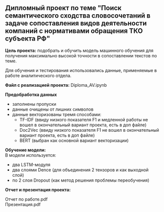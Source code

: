 ## Дипломный проект по теме "Поиск семантического сходства словосочетаний в задаче сопоставления видов деятельности компаний с нормативами обращения ТКО субъекта РФ"

**Цель проекта:** подобрать и обучить модель машинного обучения для получения максимально высокой точности в сопоставлении текстов по теме.

Для обучения и тестирования использовались данные, применяемые в работе аналитического отдела.

**Файл с реализацией проекта:**
Diploma_AV.ipynb

**Предобработка данных**
- заполнены пропуски
- данные очищены от лишних символов
- данные векторизованы тремя способами:
    - TF-IDF (ввиду низкого показателя F1 и медленной работы не вошел в окончательный вариант проекта, есть в доп файле)
    - Doc2Vec (ввиду низкого показателя F1 не вошел в окончательный вариант проекта, есть в доп файле)
    - BERT (выбран как основной вариант векторизации)

**Обучение модели:**  
В модели используется:  
- два LSTM-модуля
- два слоями Dence (для объединения 2 тензоров и как выходной слой)
- по 2 слоя Dropout (как метод решения проблемы переобучения)

**Отчет и презентация проекта:**  

Отчет по работе.pdf  
Презентация.pdf  
